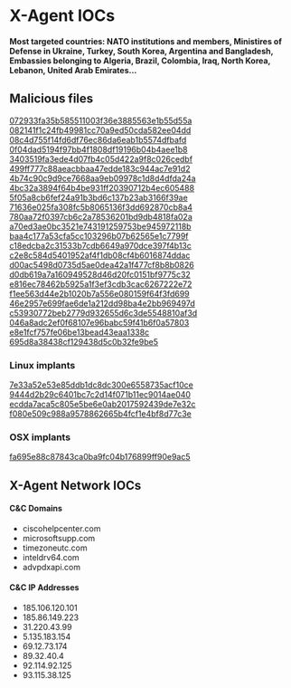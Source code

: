 # X-Agent IOCs    

#### Most targeted countries: NATO institutions and members, Ministires of Defense in Ukraine, Turkey, South Korea, Argentina and Bangladesh, Embassies belonging to Algeria, Brazil, Colombia, Iraq, North Korea, Lebanon, United Arab Emirates...  

## Malicious files 

[072933fa35b585511003f36e3885563e1b55d55a](https://www.virustotal.com/es/file/c19d266af9e33dae096e45e7624ab3a3f642c8de580e902fec9dac11bcb8d3fd/analysis/)  
[082141f1c24fb49981cc70a9ed50cda582ee04dd](https://www.virustotal.com/es/file/99d3f03fc6f048c74e58da6fb7ea1e831ba31d58194ad2463a7a6cd55da5f96b/analysis/)  
[08c4d755f14fd6df76ec86da6eab1b5574dfbafd](https://www.virustotal.com/es/file/5f6b2a0d1d966fc4f1ed292b46240767f4acb06c13512b0061b434ae2a692fa1/analysis/)  
[0f04dad5194f97bb4f1808df19196b04b4aee1b8](https://www.virustotal.com/es/file/972e907a901a7716f3b8f9651eadd65a0ce09bbc78a1ceacff6f52056af8e8f4/analysis/)  
[3403519fa3ede4d07fb4c05d422a9f8c026cedbf](https://www.virustotal.com/es/file/ddab96e4a8e909065e05c4b6a73ba351ea45ad4806258f41ac3cecbcae8671a6/analysis/)  
[499ff777c88aeacbbaa47edde183c944ac7e91d2](https://www.virustotal.com/es/file/82c4e9bc100533482a15a1d756d55e1a604d330eff8fbc0e13c4b166ac2c9bd3/analysis/)  
[4b74c90c9d9ce7668aa9eb09978c1d8d4dfda24a](https://www.virustotal.com/es/file/24e11c80f1d4c1e9db654d54cc784db6b5f4a126f9fe5e26c269fdc4009c8f29/analysis/)  
[4bc32a3894f64b4be931ff20390712b4ec605488](https://www.virustotal.com/es/file/b23193bff95c4e65af0c9848036eb80ef006503a78be842e921035f8d77eb5de/analysis/)  
[5f05a8cb6fef24a91b3bd6c137b23ab3166f39ae](https://www.virustotal.com/es/file/07393ac2e890772f70adf9e8d3aa07ab2f98e2726e3be275276dadd00daf5fc6/analysis/)  
[71636e025fa308fc5b8065136f3dd692870cb8a4](https://www.virustotal.com/es/file/ea957d663dbc0b28844f6aa7dfdc5ac0110a4004ac46c87d0f1aa943ef253cfe/analysis/)  
[780aa72f0397cb6c2a78536201bd9db4818fa02a](https://www.virustotal.com/es/file/d0e019229493a1cfb3ffc918a2d8ffcbaee31f9132293c95b1f8c1fd6d595054/analysis/)  
[a70ed3ae0bc3521e743191259753be945972118b](https://www.virustotal.com/es/file/715f69916db9ff8fedf6630307f4ebb84aae6653fd0e593036517c5040d84dbe/analysis/)  
[baa4c177a53cfa5cc103296b07b62565e1c7799f](https://www.virustotal.com/es/file/dea4e560017b4da05e8fd0a03ba74239723349934ee8fbd201a79be1ecf1c32d/analysis/)  
[c18edcba2c31533b7cdb6649a970dce397f4b13c](https://www.virustotal.com/es/file/fc2dbfda41860b2385314c87e81f1ebb4f9ae1106b697e019841d8c3bf402570/analysis/)  
[c2e8c584d5401952af4f1db08cf4b6016874ddac](https://www.virustotal.com/es/file/54c4ce98970a44f92be748ebda9fcfb7b30e08d98491e7735be6dd287189cea3/analysis/)  
[d00ac5498d0735d5ae0dea42a1f477cf8b8b0826](https://www.virustotal.com/es/file/68065abd6482405614d245537600ea60857c6ec9febac4870486b5227589d35c/analysis/)  
[d0db619a7a160949528d46d20fc0151bf9775c32](https://www.virustotal.com/es/file/e031299fa1381b40c660b8cd831bb861654f900a1e2952b1a76bedf140972a81/analysis/)  
[e816ec78462b5925a1f3ef3cdb3cac6267222e72](https://www.virustotal.com/es/file/94c220653ea7421c60e3eafd753a9ae9d69b475d61230f2f403789d326309c24/analysis/)  
[f1ee563d44e2b1020b7a556e080159f64f3fd699](https://www.virustotal.com/es/file/bebe0be0cf8349706b2feb789572e035955209d5bf5d5fea0e5d29a7fbfdc7c4/analysis/)  
[46e2957e699fae6de1a212dd98ba4e2bb969497d](https://www.virustotal.com/es/file/b814fdbb7cfe6e5192fe1126835b903354d75bfb15a6c262ccc2caf13a8ce4b6/analysis/)  
[c53930772beb2779d932655d6c3de5548810af3d](https://www.virustotal.com/es/file/a1c73ce193ffa5323aaef73fbabbc2a984e10900f09cf9fcb0cb11606a23c402/analysis/)  
[046a8adc2ef0f68107e96babc59f41b6f0a57803](https://www.virustotal.com/es/file/001d65185910ae8cd9e7e2472745e593be62b98eae3f5f2266a29c37e56daa1d/analysis/)  
[e8e1fcf757fe06be13bead43eaa1338c](https://www.virustotal.com/en/file/dea3a99388e9c962de9ea1008ff35bc2dc66f67a911451e7b501183e360bb95e/analysis/)  
[695d8a38438cf129438d5c0b32fe9be5](https://www.virustotal.com/en/file/a5b68575ac4fbe83c23ff991ad0d5389f51a2aef71ee3c2277985c68361cf1cc/analysis/)  
   


### Linux implants
[7e33a52e53e85ddb1dc8dc300e6558735acf10ce](https://www.virustotal.com/es/file/dd8facad6c0626b6c94e1cc891698d4982782a5564aae696a218c940b7b8d084/analysis/)  
[9444d2b29c6401bc7c2d14f071b11ec9014ae040](https://www.virustotal.com/es/file/8bca0031f3b691421cb15f9c6e71ce193355d2d8cf2b190438b6962761d0c6bb/analysis/)  
[ecdda7aca5c805e5be6e0ab2017592439de7e32c](https://www.virustotal.com/es/file/fd8b2ea9a2e8a67e4cb3904b49c789d57ed9b1ce5bebfe54fe3d98214d6a0f61/analysis/)  
[f080e509c988a9578862665b4fcf1e4bf8d77c3e](https://www.virustotal.com/es/file/02c7cf55fd5c5809ce2dce56085ba43795f2480423a4256537bfdfda0df85592/analysis/)  

### OSX implants
[fa695e88c87843ca0ba9fc04b176899ff90e9ac5](https://www.virustotal.com/es/file/86a588672837afdc1900ad9e78c7d0ae7a842bdd972dbdc5bdff2574a37f5acc/analysis/)  


## X-Agent Network IOCs
#### C&C Domains
* ciscohelpcenter.com
* microsoftsupp.com
* timezoneutc.com
* inteldrv64.com
* advpdxapi.com
#### C&C IP Addresses
* 185.106.120.101
* 185.86.149.223
* 31.220.43.99
* 5.135.183.154
* 69.12.73.174
* 89.32.40.4
* 92.114.92.125
* 93.115.38.125
